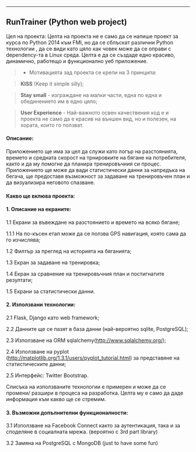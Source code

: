 
----------

RunTrainer (Python web project)
---------

Цел на проекта: Целта на проекта не е само да се напише проект за курса по Python 2014 към FMI, но да се сблъскат различни Python технологии , да се види като цяло как човек може да се оправи с dependency-та в Linux среда. Целта е да се създаде едно красиво, динамично, работещо и функционално уеб приложение.


> * Мотивацията зад проекта се крепи на 3 принципа:

> **KISS** (Keep it simple silly);

> **Stay small** - изграждане на малки части, една по една и oбединението им в едно цяло;

> **User Experience** - Най-важното освен качествения код е и проекта не само да е красив на външен вид, но и полезен, на хората, които го ползват.


#### <i class="icon-file"></i>Описание: 
Приложението ще има за цел да служи като логър на разстоянията, времето и средната скорост на трнировките на бягане на потребителя, както и да му помогне да планира тренировъчния си процес. Приложението ще може да вади статистически данни за напредъка на бегача, ще предоставя възможност за задаване на тренировъчен план и да визуализира неговото спазване.


#### <i class="icon-file"></i>Какво ще вклюва проекта:
#### <i class="icon-file"></i>1. Описание на екраните:

1.1 Екрани за въвеждане на разстоянието и времето на всяко бягане;

1.1.1 На по-късен етап може да се ползва GPS навигация, която сама да го изчислява;

1.2 Филтър за преглед на историята на бяганията;

1.3 Екран за задаване на тренировка;

1.4 Екран за сравнение на тренировъчния план и постигнатите резултати;

1.5 Екрани за статистически данни.

#### <i class="icon-file"></i>2. Използвани технологии:
2.1 Flask, Django като web framework;

2.2 Данните ще се пазят в база данни (най-вероятно sqlite, PostgreSQL);

2.3 Използване на ORM sqlalchemy(http://www.sqlalchemy.org/);

2.4 Използване на pyplot (http://matplotlib.org/1.3.1/users/pyplot_tutorial.html) за представяне на статистическите данни;

2.5 Интерфейс: Twitter Bootstrap.

Списъка на използваните технологии е примерен и може да се промени/ разшири в процеса на разработка. Целта му е само да даде информация към какво ще се стремим.

#### <i class="icon-file"></i>3. Възможни допълнителни функционалности:
 3.1 Използване на Facebook Connect  както за аутентикация, така и за споделяне в социалната мрежа. (вероятно с 3rd part library)
 
3.2 Замяна на PostgreSQL с MongoDB (just to have some fun)
